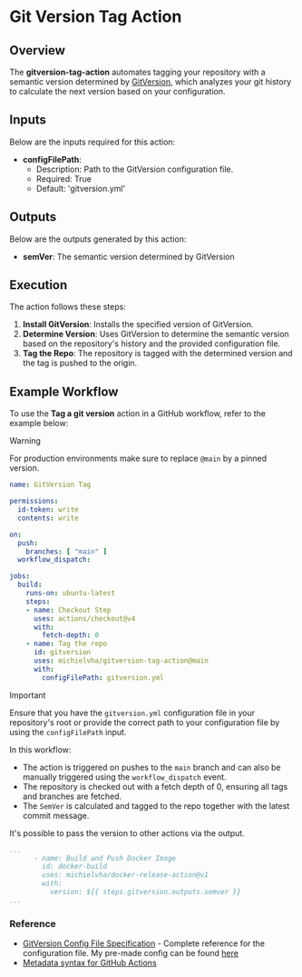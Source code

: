 # Git Version Tag Action

## Overview

The **gitversion-tag-action** automates tagging your repository with a semantic version determined by [GitVersion](https://gitversion.net/), which analyzes your git history to calculate the next version based on your configuration.

## Inputs

Below are the inputs required for this action:

- **configFilePath**:
  - Description: Path to the GitVersion configuration file.
  - Required: True
  - Default: 'gitversion.yml'
## Outputs

Below are the outputs generated by this action:

- **semVer**: The semantic version determined by GitVersion

## Execution

The action follows these steps:

1. **Install GitVersion**: Installs the specified version of GitVersion.
2. **Determine Version**: Uses GitVersion to determine the semantic version based on the repository's history and the provided configuration file.
3. **Tag the Repo**: The repository is tagged with the determined version and the tag is pushed to the origin.

## Example Workflow

To use the **Tag a git version** action in a GitHub workflow, refer to the example below:

> [!WARNING]
> For production environments make sure to replace `@main` by a pinned version.

```yaml
name: GitVersion Tag

permissions:
  id-token: write
  contents: write

on:
  push:
    branches: [ "main" ]
  workflow_dispatch:

jobs:
  build:
    runs-on: ubuntu-latest
    steps:
    - name: Checkout Step
      uses: actions/checkout@v4
      with:
        fetch-depth: 0
    - name: Tag the repo
      id: gitversion
      uses: michielvha/gitversion-tag-action@main
      with:
        configFilePath: gitversion.yml
```


> [!IMPORTANT]
> Ensure that you have the `gitversion.yml` configuration file in your repository's root or provide the correct path to your configuration file by using the `configFilePath` input.

In this workflow:

- The action is triggered on pushes to the `main` branch and can also be manually triggered using the `workflow_dispatch` event.
- The repository is checked out with a fetch depth of 0, ensuring all tags and branches are fetched.
- The `SemVer` is calculated and tagged to the repo together with the latest commit message.

It's possible to pass the version to other actions via the output.

```yaml
...
      - name: Build and Push Docker Image
        id: docker-build
        uses: michielvha/docker-release-action@v1
        with:
          version: ${{ steps.gitversion.outputs.semver }}
...
```

### Reference
- [GitVersion Config File Specification](https://gitversion.net/docs/reference/configuration) - Complete reference for the configuration file. My pre-made config can be found [here](gitversion.example.yml)
- [Metadata syntax for GitHub Actions](https://docs.github.com/en/actions/sharing-automations/creating-actions/metadata-syntax-for-github-actions)
